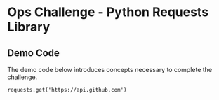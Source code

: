 # Ops Challenge - Python Requests Library

## Demo Code

The demo code below introduces concepts necessary to complete the challenge. 

```
requests.get('https://api.github.com')
```

